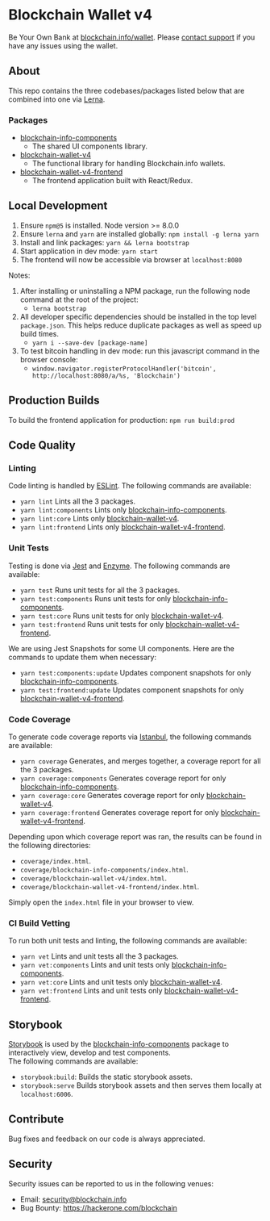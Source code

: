 # Blockchain Wallet v4
Be Your Own Bank at [blockchain.info/wallet](https://blockchain.info/wallet). 
Please [contact support](https://support.blockchain.com) if you have any issues using the wallet.

## About
This repo contains the three codebases/packages listed below that are combined into one via [Lerna](https://github.com/lerna/lerna).

### Packages
* [blockchain-info-components](./packages/blockchain-info-components)
    - The shared UI components library.
* [blockchain-wallet-v4](./packages/blockchain-wallet-v4)
    - The functional library for handling Blockchain.info wallets.
* [blockchain-wallet-v4-frontend](./packages/blockchain-wallet-v4-frontend)
    - The frontend application built with React/Redux.


## Local Development
1. Ensure `npm@5` is installed. Node version >= 8.0.0
2. Ensure `lerna` and `yarn` are installed globally: `npm install -g lerna yarn`
3. Install and link packages: `yarn && lerna bootstrap`
4. Start application in dev mode: `yarn start`
5. The frontend will now be accessible via browser at `localhost:8080`

Notes:
1. After installing or uninstalling a NPM package, run the following node command at the root of the project:
   * `lerna bootstrap`
2. All developer specific dependencies should be installed in the top level `package.json`. This helps reduce duplicate 
    packages as well as speed up build times.
   * `yarn i --save-dev [package-name]`
3. To test bitcoin handling in dev mode: run this javascript command in the browser console:
   * `window.navigator.registerProtocolHandler('bitcoin', http://localhost:8080/a/%s, 'Blockchain')`


## Production Builds
To build the frontend application for production: `npm run build:prod`


## Code Quality
### Linting
Code linting is handled by [ESLint](https://eslint.org/). The following commands are available:
 * `yarn lint` Lints all the 3 packages.
 * `yarn lint:components` Lints only [blockchain-info-components](./packages/blockchain-info-components).
 * `yarn lint:core` Lints only [blockchain-wallet-v4](./packages/blockchain-wallet-v4).
 * `yarn lint:frontend` Lints only [blockchain-wallet-v4-frontend](./packages/blockchain-wallet-v4-frontend).

### Unit Tests
Testing is done via [Jest](https://facebook.github.io/jest/) and [Enzyme](http://airbnb.io/enzyme/). The following commands are available:
 * `yarn test` Runs unit tests for all the 3 packages.
 * `yarn test:components` Runs unit tests for only [blockchain-info-components](./packages/blockchain-info-components).
 * `yarn test:core` Runs unit tests for only [blockchain-wallet-v4](./packages/blockchain-wallet-v4).
 * `yarn test:frontend` Runs unit tests for only [blockchain-wallet-v4-frontend](./packages/blockchain-wallet-v4-frontend).

We are using Jest Snapshots for some UI components. Here are the commands to update them when necessary:
 * `yarn test:components:update` Updates component snapshots for only [blockchain-info-components](./packages/blockchain-info-components).
 * `yarn test:frontend:update` Updates component snapshots for only [blockchain-wallet-v4-frontend](./packages/blockchain-wallet-v4-frontend).

### Code Coverage
To generate code coverage reports via [Istanbul](https://istanbul.js.org/), the following commands are available:
 * `yarn coverage` Generates, and merges together, a coverage report for all the 3 packages. 
 * `yarn coverage:components` Generates coverage report for only [blockchain-info-components](./packages/blockchain-info-components).
 * `yarn coverage:core` Generates coverage report for only [blockchain-wallet-v4](./packages/blockchain-wallet-v4).
 * `yarn coverage:frontend` Generates coverage report for only [blockchain-wallet-v4-frontend](./packages/blockchain-wallet-v4-frontend).

Depending upon which coverage report was ran, the results can be found in the following directories:
 * `coverage/index.html`.
 * `coverage/blockchain-info-components/index.html`.
 * `coverage/blockchain-wallet-v4/index.html`.
 * `coverage/blockchain-wallet-v4-frontend/index.html`.

Simply open the `index.html` file in your browser to view.

### CI Build Vetting
To run both unit tests and linting, the following commands are available:
 * `yarn vet` Lints and unit tests all the 3 packages. 
 * `yarn vet:components` Lints and unit tests only [blockchain-info-components](./packages/blockchain-info-components).
 * `yarn vet:core` Lints and unit tests only [blockchain-wallet-v4](./packages/blockchain-wallet-v4).
 * `yarn vet:frontend` Lints and unit tests only [blockchain-wallet-v4-frontend](./packages/blockchain-wallet-v4-frontend).
 
 
## Storybook
[Storybook](https://github.com/storybooks/storybook) is used by the [blockchain-info-components](./packages/blockchain-info-components) package to interactively view, develop and test components.  
The following commands are available:
 * `storybook:build`: Builds the static storybook assets.
 * `storybook:serve` Builds storybook assets and then serves them locally at `localhost:6006`.

## Contribute
Bug fixes and feedback on our code is always appreciated.


## Security
Security issues can be reported to us in the following venues:

* Email: security@blockchain.info
* Bug Bounty: https://hackerone.com/blockchain
